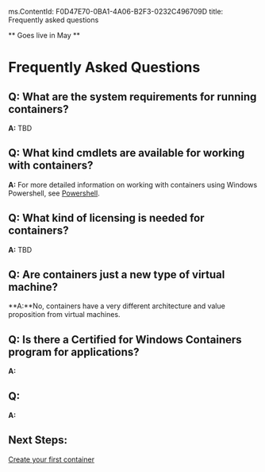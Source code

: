 ms.ContentId: F0D47E70-0BA1-4A06-B2F3-0232C496709D
title: Frequently asked questions

** Goes live in May **

# Frequently Asked Questions

## Q: What are the system requirements for running containers?
**A:** TBD

## Q: What kind cmdlets are available for working with containers?
**A:** For more detailed information on working with containers using Windows Powershell, see [Powershell](..\..\api\powershell\powershell_overview.md).


## Q: What kind of licensing is needed for containers?
**A:** TBD

## Q: Are containers just a new type of virtual machine? ##
**A:**No, containers have a very different architecture and value proposition from virtual machines. 

## Q: Is there a Certified for Windows Containers program for applications? ##
**A:**



## Q:  ##
**A:**


## Next Steps:
[Create your first container](..\quick_start\hello_world.md)